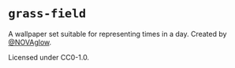 # `grass-field`

A wallpaper set suitable for representing times in a day.
Created by [@NOVAglow](https://github.com/NOVAglow).

Licensed under CC0-1.0.
